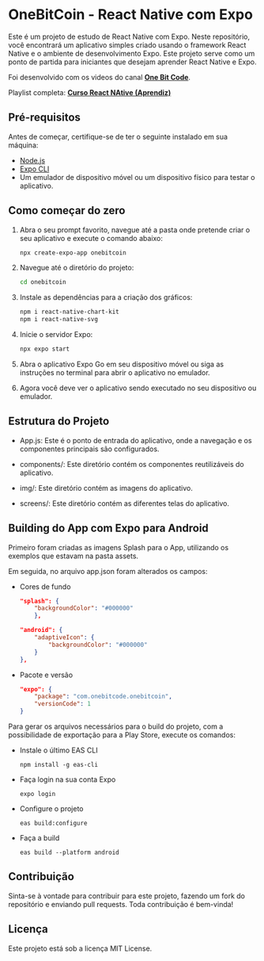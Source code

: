 # OneBitCoin - React Native com Expo

Este é um projeto de estudo de React Native com Expo. Neste repositório, você encontrará um aplicativo simples criado usando o framework React Native e o ambiente de desenvolvimento Expo. Este projeto serve como um ponto de partida para iniciantes que desejam aprender React Native e Expo.

Foi desenvolvido com os videos do canal **[One Bit Code](https://www.youtube.com/@OneBitCode)**.

Playlist completa: **[Curso React NAtive (Aprendiz)](https://www.youtube.com/playlist?list=PLdDT8if5attEd4sRnZBIkNihR-_tE612_)**

## Pré-requisitos

Antes de começar, certifique-se de ter o seguinte instalado em sua máquina:

- [Node.js](https://nodejs.org/)
- [Expo CLI](https://docs.expo.dev/get-started/installation/)
- Um emulador de dispositivo móvel ou um dispositivo físico para testar o aplicativo.

## Como começar do zero

1. Abra o seu prompt favorito, navegue até a pasta onde pretende criar o seu aplicativo e execute o comando abaixo:

   ```bash
   npx create-expo-app onebitcoin
   ```

2. Navegue até o diretório do projeto:

    ```bash
    cd onebitcoin
    ```
3. Instale as dependências para a criação dos gráficos:

    ```bash
    npm i react-native-chart-kit
    npm i react-native-svg
    ```
4. Inicie o servidor Expo:
    
    ```bash
    npx expo start
    ```
5. Abra o aplicativo Expo Go em seu dispositivo móvel ou siga as instruções no terminal para abrir o aplicativo no emulador.

6. Agora você deve ver o aplicativo sendo executado no seu dispositivo ou emulador.

## Estrutura do Projeto

* App.js: Este é o ponto de entrada do aplicativo, onde a navegação e os componentes principais são configurados.

* components/: Este diretório contém os componentes reutilizáveis do aplicativo.

* img/: Este diretório contém as imagens do aplicativo.

* screens/: Este diretório contém as diferentes telas do aplicativo.

## Building do App com Expo para Android

Primeiro foram criadas as imagens Splash para o App, utilizando os exemplos que estavam na pasta assets.

Em seguida, no arquivo app.json foram alterados os campos:

* Cores de fundo
    
    ```json
    "splash": {
        "backgroundColor": "#000000"
        },

    "android": {
        "adaptiveIcon": {
            "backgroundColor": "#000000"
        }
    },
    ```
* Pacote e versão
    
    ```json
    "expo": {
        "package": "com.onebitcode.onebitcoin",
        "versionCode": 1
    }
    ```

Para gerar os arquivos necessários para o build do projeto, com a possibilidade de exportação para a Play Store, execute os comandos:

* Instale o último EAS CLI

    ```
    npm install -g eas-cli
    ```

* Faça login na sua conta Expo
   
    ```
    expo login
    ```

* Configure o projeto

    ```
    eas build:configure
    ```

* Faça a build

    ```
    eas build --platform android
    ```


## Contribuição

Sinta-se à vontade para contribuir para este projeto, fazendo um fork do repositório e enviando pull requests. Toda contribuição é bem-vinda!

## Licença

Este projeto está sob a licença MIT License.
